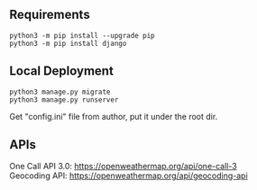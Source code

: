 ## Requirements
```
python3 -m pip install --upgrade pip
python3 -m pip install django
```

## Local Deployment
```
python3 manage.py migrate
python3 manage.py runserver
```
Get "config.ini" file from author, put it under the root dir. 

## APIs
One Call API 3.0: https://openweathermap.org/api/one-call-3  
Geocoding API: https://openweathermap.org/api/geocoding-api